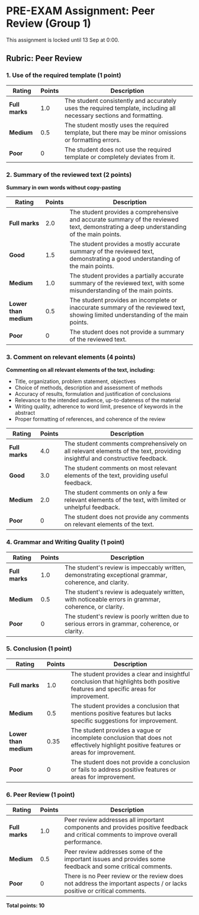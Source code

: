 # PRE-EXAM Assignment: Peer Review (Group 1)

This assignment is locked until 13 Sep at 0:00.

## Rubric: Peer Review

### 1. Use of the required template (1 point)

| Rating | Points | Description |
|--------|--------|-------------|
| **Full marks** | 1.0 | The student consistently and accurately uses the required template, including all necessary sections and formatting. |
| **Medium** | 0.5 | The student mostly uses the required template, but there may be minor omissions or formatting errors. |
| **Poor** | 0 | The student does not use the required template or completely deviates from it. |

### 2. Summary of the reviewed text (2 points)
**Summary in own words without copy-pasting**

| Rating | Points | Description |
|--------|--------|-------------|
| **Full marks** | 2.0 | The student provides a comprehensive and accurate summary of the reviewed text, demonstrating a deep understanding of the main points. |
| **Good** | 1.5 | The student provides a mostly accurate summary of the reviewed text, demonstrating a good understanding of the main points. |
| **Medium** | 1.0 | The student provides a partially accurate summary of the reviewed text, with some misunderstanding of the main points. |
| **Lower than medium** | 0.5 | The student provides an incomplete or inaccurate summary of the reviewed text, showing limited understanding of the main points. |
| **Poor** | 0 | The student does not provide a summary of the reviewed text. |

### 3. Comment on relevant elements (4 points)
**Commenting on all relevant elements of the text, including:**
- Title, organization, problem statement, objectives
- Choice of methods, description and assessment of methods
- Accuracy of results, formulation and justification of conclusions
- Relevance to the intended audience, up-to-dateness of the material
- Writing quality, adherence to word limit, presence of keywords in the abstract
- Proper formatting of references, and coherence of the review

| Rating | Points | Description |
|--------|--------|-------------|
| **Full marks** | 4.0 | The student comments comprehensively on all relevant elements of the text, providing insightful and constructive feedback. |
| **Good** | 3.0 | The student comments on most relevant elements of the text, providing useful feedback. |
| **Medium** | 2.0 | The student comments on only a few relevant elements of the text, with limited or unhelpful feedback. |
| **Poor** | 0 | The student does not provide any comments on relevant elements of the text. |

### 4. Grammar and Writing Quality (1 point)

| Rating | Points | Description |
|--------|--------|-------------|
| **Full marks** | 1.0 | The student's review is impeccably written, demonstrating exceptional grammar, coherence, and clarity. |
| **Medium** | 0.5 | The student's review is adequately written, with noticeable errors in grammar, coherence, or clarity. |
| **Poor** | 0 | The student's review is poorly written due to serious errors in grammar, coherence, or clarity. |

### 5. Conclusion (1 point)

| Rating | Points | Description |
|--------|--------|-------------|
| **Full marks** | 1.0 | The student provides a clear and insightful conclusion that highlights both positive features and specific areas for improvement. |
| **Medium** | 0.5 | The student provides a conclusion that mentions positive features but lacks specific suggestions for improvement. |
| **Lower than medium** | 0.35 | The student provides a vague or incomplete conclusion that does not effectively highlight positive features or areas for improvement. |
| **Poor** | 0 | The student does not provide a conclusion or fails to address positive features or areas for improvement. |

### 6. Peer Review (1 point)

| Rating | Points | Description |
|--------|--------|-------------|
| **Full marks** | 1.0 | Peer review addresses all important components and provides positive feedback and critical comments to improve overall performance. |
| **Medium** | 0.5 | Peer review addresses some of the important issues and provides some feedback and some critical comments. |
| **Poor** | 0 | There is no Peer review or the review does not address the important aspects / or lacks positive or critical comments. |

**Total points: 10**
